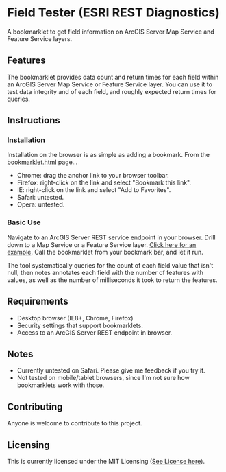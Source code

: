 # Field Tester (ESRI REST Diagnostics) 

A bookmarklet to get field information on ArcGIS Server Map Service and Feature Service layers.

## Features

The bookmarklet provides data count and return times for each field within an ArcGIS Server Map Service or Feature Service layer. You can use it to test data integrity and of each field, and roughly expected return times for queries. 

## Instructions

### Installation

Installation on the browser is as simple as adding a bookmark. From the [bookmarklet.html](https://github.com/raykendo/ESRI_REST_Diagnostics/blob/master/bookmarklets.html) page... 

- Chrome: drag the anchor link to your browser toolbar.
- Firefox: right-click on the link and select "Bookmark this link".
- IE: right-click on the link and select "Add to Favorites".
- Safari: untested.
- Opera: untested.

### Basic Use

Navigate to an ArcGIS Server REST service endpoint in your browser. Drill down to a Map Service or a Feature Service layer. [Click here for an example](http://sampleserver6.arcgisonline.com/arcgis/rest/services/Census/MapServer/3). Call the bookmarklet from your bookmark bar, and let it run.

The tool systematically queries for the count of each field value that isn't null, then notes annotates each field with the number of features with values, as well as the number of milliseconds it took to return the features.

## Requirements

- Desktop browser (IE8+, Chrome, Firefox)
- Security settings that support bookmarklets.
- Access to an ArcGIS Server REST endpoint in browser.

## Notes

- Currently untested on Safari. Please give me feedback if you try it.
- Not tested on mobile/tablet browsers, since I'm not sure how bookmarklets work with those. 

## Contributing

Anyone is welcome to contribute to this project.

## Licensing

This is currently licensed under the MIT Licensing ([See License here](https://github.com/raykendo/ESRI_REST_Diagnostics/blob/master/LICENSE)).